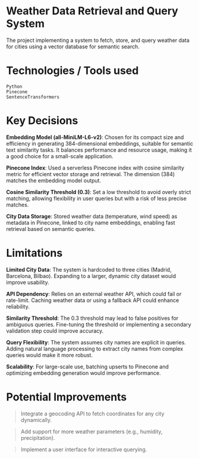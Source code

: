 # Weather Data Retrieval and Query System

The project implementing a system to fetch, store, and query weather data for cities using a vector database for semantic search.

# Technologies / Tools used

```
Python
Pinecone
SentenceTransformers
```

# Key Decisions

**Embedding Model (all-MiniLM-L6-v2)**: Chosen for its compact size and efficiency in generating 384-dimensional embeddings, suitable for semantic text similarity tasks. It balances performance and resource usage, making it a good choice for a small-scale application.

**Pinecone Index**: Used a serverless Pinecone index with cosine similarity metric for efficient vector storage and retrieval. The dimension (384) matches the embedding model output.

**Cosine Similarity Threshold (0.3)**: Set a low threshold to avoid overly strict matching, allowing flexibility in user queries but with a risk of less precise matches.

**City Data Storage**: Stored weather data (temperature, wind speed) as metadata in Pinecone, linked to city name embeddings, enabling fast retrieval based on semantic queries.

# Limitations

**Limited City Data**: The system is hardcoded to three cities (Madrid, Barcelona, Bilbao). Expanding to a larger, dynamic city dataset would improve usability.

**API Dependency**: Relies on an external weather API, which could fail or rate-limit. Caching weather data or using a fallback API could enhance reliability.

**Similarity Threshold**: The 0.3 threshold may lead to false positives for ambiguous queries. Fine-tuning the threshold or implementing a secondary validation step could improve accuracy.

**Query Flexibility**: The system assumes city names are explicit in queries. Adding natural language processing to extract city names from complex queries would make it more robust.

**Scalability**: For large-scale use, batching upserts to Pinecone and optimizing embedding generation would improve performance.

# Potential Improvements

> Integrate a geocoding API to fetch coordinates for any city dynamically.

> Add support for more weather parameters (e.g., humidity, precipitation).

> Implement a user interface for interactive querying.